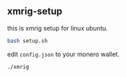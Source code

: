 ## xmrig-setup

this is xmrig setup for linux ubuntu.

```bash
bash setup.sh
```

edit `config.json` to your monero wallet.


```bash
./xmrig
```
